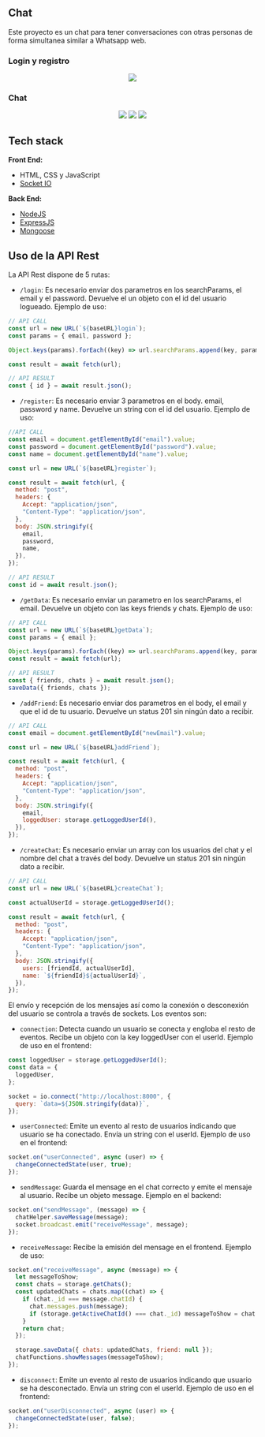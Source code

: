 ## Chat

Este proyecto es un chat para tener conversaciones con otras personas de forma simultanea similar a Whatsapp web.

### Login y registro

<p align="center">
  <img src="./screenshots/screenshot1.png">
</p>

### Chat

<p align="center">
  <img src="./screenshots/screenshot2.png">
  <img src="./screenshots/screenshot3.png">
  <img src="./screenshots/screenshot4.png">
</p>

## Tech stack

**Front End:**

- HTML, CSS y JavaScript
- [Socket IO](https://socket.io/)

**Back End:**

- [NodeJS](https://nodejs.org/es/)
- [ExpressJS](https://expressjs.com/es/)
- [Mongoose](https://mongoosejs.com/)

## Uso de la API Rest

La API Rest dispone de 5 rutas:

- `/login`: Es necesario enviar dos parametros en los searchParams, el email y el password. Devuelve el un objeto con el id del usuario logueado. Ejemplo de uso:

```javascript
// API CALL
const url = new URL(`${baseURL}login`);
const params = { email, password };

Object.keys(params).forEach((key) => url.searchParams.append(key, params[key]));

const result = await fetch(url);

// API RESULT
const { id } = await result.json();
```

- `/register`: Es necesario enviar 3 parametros en el body. email, password y name. Devuelve un string con el id del usuario. Ejemplo de uso:

```javascript
//API CALL
const email = document.getElementById("email").value;
const password = document.getElementById("password").value;
const name = document.getElementById("name").value;

const url = new URL(`${baseURL}register`);

const result = await fetch(url, {
  method: "post",
  headers: {
    Accept: "application/json",
    "Content-Type": "application/json",
  },
  body: JSON.stringify({
    email,
    password,
    name,
  }),
});

// API RESULT
const id = await result.json();
```

- `/getData`: Es necesario enviar un parametro en los searchParams, el email. Devuelve un objeto con las keys friends y chats. Ejemplo de uso:

```javascript
// API CALL
const url = new URL(`${baseURL}getData`);
const params = { email };

Object.keys(params).forEach((key) => url.searchParams.append(key, params[key]));
const result = await fetch(url);

// API RESULT
const { friends, chats } = await result.json();
saveData({ friends, chats });
```

- `/addFriend`: Es necesario enviar dos parametros en el body, el email y que el id de tu usuario. Devuelve un status 201 sin ningún dato a recibir.

```javascript
// API CALL
const email = document.getElementById("newEmail").value;

const url = new URL(`${baseURL}addFriend`);

const result = await fetch(url, {
  method: "post",
  headers: {
    Accept: "application/json",
    "Content-Type": "application/json",
  },
  body: JSON.stringify({
    email,
    loggedUser: storage.getLoggedUserId(),
  }),
});
```

- `/createChat`: Es necesario enviar un array con los usuarios del chat y el nombre del chat a través del body. Devuelve un status 201 sin ningún dato a recibir.

```javascript
// API CALL
const url = new URL(`${baseURL}createChat`);

const actualUserId = storage.getLoggedUserId();

const result = await fetch(url, {
  method: "post",
  headers: {
    Accept: "application/json",
    "Content-Type": "application/json",
  },
  body: JSON.stringify({
    users: [friendId, actualUserId],
    name: `${friendId}${actualUserId}`,
  }),
});
```

El envío y recepción de los mensajes así como la conexión o desconexión del usuario se controla a través de sockets.
Los eventos son:

- `connection`: Detecta cuando un usuario se conecta y engloba el resto de eventos. Recibe un objeto con la key loggedUser con el userId. Ejemplo de uso en el frontend:

```javascript
const loggedUser = storage.getLoggedUserId();
const data = {
  loggedUser,
};

socket = io.connect("http://localhost:8000", {
  query: `data=${JSON.stringify(data)}`,
});
```

- `userConnected`: Emite un evento al resto de usuarios indicando que usuario se ha conectado. Envía un string con el userId. Ejemplo de uso en el frontend:

```javascript
socket.on("userConnected", async (user) => {
  changeConnectedState(user, true);
});
```

- `sendMessage`: Guarda el mensage en el chat correcto y emite el mensaje al usuario. Recibe un objeto message. Ejemplo en el backend:

```javascript
socket.on("sendMessage", (message) => {
  chatHelper.saveMessage(message);
  socket.broadcast.emit("receiveMessage", message);
});
```

- `receiveMessage`: Recibe la emisión del mensage en el frontend. Ejemplo de uso:

```javascript
socket.on("receiveMessage", async (message) => {
  let messageToShow;
  const chats = storage.getChats();
  const updatedChats = chats.map((chat) => {
    if (chat._id === message.chatId) {
      chat.messages.push(message);
      if (storage.getActiveChatId() === chat._id) messageToShow = chat.messages;
    }
    return chat;
  });

  storage.saveData({ chats: updatedChats, friend: null });
  chatFunctions.showMessages(messageToShow);
});
```

- `disconnect`: Emite un evento al resto de usuarios indicando que usuario se ha desconectado. Envía un string con el userId. Ejemplo de uso en el frontend:

```javascript
socket.on("userDisconnected", async (user) => {
  changeConnectedState(user, false);
});
```

